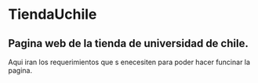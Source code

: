# TiendaUchile
Pagina web de la tienda de universidad de chile.
---------------------------------------------------------------------------------
Aqui iran los requerimientos que s enecesiten para poder hacer funcinar la pagina. 
